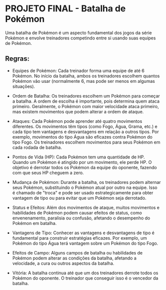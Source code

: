 # PROJETO FINAL - Batalha de Pokémon

Uma batalha de Pokémon é um aspecto fundamental dos jogos da série Pokémon e envolve treinadores competindo entre si usando suas equipes de Pokémon. 

## Regras:

- Equipes de Pokémon: Cada treinador forma uma equipe de até 6 Pokémon. No início da batalha, ambos os treinadores escolhem quantos Pokémon vão usar (normalmente 6, mas pode ser menos em algumas situações).

- Ordem de Batalha: Os treinadores escolhem um Pokémon para começar a batalha. A ordem de escolha é importante, pois determina quem ataca primeiro. Geralmente, o Pokémon com maior velocidade ataca primeiro, mas existem movimentos que podem alterar a ordem de ataque.

- Ataques: Cada Pokémon pode aprender até quatro movimentos diferentes. Os movimentos têm tipos (como Fogo, Água, Grama, etc.) e cada tipo tem vantagens e desvantagens em relação a outros tipos. Por exemplo, movimentos do tipo Água são eficazes contra Pokémon do tipo Fogo. Os treinadores escolhem movimentos para seus Pokémon em cada rodada de batalha.

- Pontos de Vida (HP): Cada Pokémon tem uma quantidade de HP. Quando um Pokémon é atingido por um movimento, ele perde HP. O objetivo é derrotar todos os Pokémon da equipe do oponente, fazendo com que seus HP cheguem a zero.

- Mudança de Pokémon: Durante a batalha, os treinadores podem alternar seus Pokémon, substituindo o Pokémon atual por outro na equipe. Isso é chamado de "troca" e pode ser usado estrategicamente para obter vantagem de tipo ou para evitar que um Pokémon seja derrotado.

- Status e Efeitos: Além dos movimentos de ataque, muitos movimentos e habilidades de Pokémon podem causar efeitos de status, como envenenamento, paralisia ou confusão, afetando o desempenho do Pokémon em batalha.

- Vantagens de Tipo: Conhecer as vantagens e desvantagens de tipo é fundamental para construir estratégias eficazes. Por exemplo, um Pokémon do tipo Água terá vantagem sobre um Pokémon do tipo Fogo.

- Efeitos de Campo: Alguns campos de batalha ou habilidades de Pokémon podem alterar as condições da batalha, afetando a velocidade, a cura ou outros aspectos da batalha.

- Vitória: A batalha continua até que um dos treinadores derrote todos os Pokémon do oponente. O treinador que conseguir isso é o vencedor da batalha.
